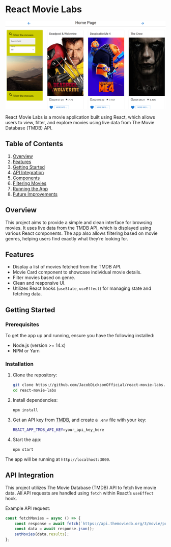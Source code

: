 # React Movie Labs

<img src="movielab.png" alt="Logitrack" width="800"/>

React Movie Labs is a movie application built using React, which allows users to view, filter, and explore movies using live data from The Movie Database (TMDB) API.

## Table of Contents
1. [Overview](#overview)
2. [Features](#features)
3. [Getting Started](#getting-started)
4. [API Integration](#api-integration)
5. [Components](#components)
6. [Filtering Movies](#filtering-movies)
7. [Running the App](#running-the-app)
8. [Future Improvements](#future-improvements)

## Overview

This project aims to provide a simple and clean interface for browsing movies. It uses live data from the TMDB API, which is displayed using various React components. The app also allows filtering based on movie genres, helping users find exactly what they’re looking for.

## Features

- Display a list of movies fetched from the TMDB API.
- Movie Card component to showcase individual movie details.
- Filter movies based on genre.
- Clean and responsive UI.
- Utilizes React hooks (`useState`, `useEffect`) for managing state and fetching data.

## Getting Started

### Prerequisites

To get the app up and running, ensure you have the following installed:

- Node.js (version >= 14.x)
- NPM or Yarn

### Installation

1. Clone the repository:

    ```bash
    git clone https://github.com/JacobDicksonOfficial/react-movie-labs.git
    cd react-movie-labs
    ```

2. Install dependencies:

    ```bash
    npm install
    ```

3. Get an API key from [TMDB](https://www.themoviedb.org/documentation/api), and create a `.env` file with your key:

    ```bash
    REACT_APP_TMDB_API_KEY=your_api_key_here
    ```

4. Start the app:

    ```bash
    npm start
    ```

The app will be running at `http://localhost:3000`.

## API Integration

This project utilizes The Movie Database (TMDB) API to fetch live movie data. All API requests are handled using `fetch` within React’s `useEffect` hook.

Example API request:

```js
const fetchMovies = async () => {
    const response = await fetch(`https://api.themoviedb.org/3/movie/popular?api_key=${process.env.REACT_APP_TMDB_API_KEY}`);
    const data = await response.json();
    setMovies(data.results);
};
